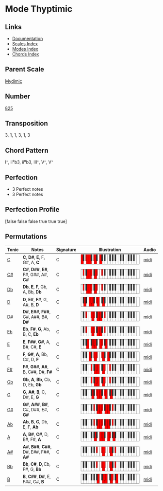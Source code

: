 # Mode Thyptimic

## Links

- [Documentation](README.md)
- [Scales Index](Scales.md)
- [Modes Index](Modes.md)
- [Chords Index](Chords.md)

## Parent Scale

[Mydimic](ScaleMydimic.md)

## Number

[825](https://ianring.com/musictheory/scales/825)

## Transposition

3, 1, 1, 3, 1, 3

## Chord Pattern

I⁺, ii⁰b3, ii⁰b3, III⁺, V⁺, V⁺

## Perfection

- 3 Perfect notes
- 3 Perfect notes

## Perfection Profile

[false false false true true true]

## Permutations

| Tonic | Notes | Signature | Illustration | Audio |
|-------|-------|-----------|--------------|-------|
| [C](ModeCNaturalThyptimic.md) | **C**, **D#**, **E**, F, G#, A, **C** | C | ![CNaturalThyptimic](ModeCNaturalThyptimic.png) | [midi](https://github.com/edipermadi/music/blob/main/docs/ModeCNaturalThyptimic.mid?raw=true) |
| [C#](ModeCSharpThyptimic.md) | **C#**, **D##**, **E#**, F#, G##, A#, **C#** | C | ![CSharpThyptimic](ModeCSharpThyptimic.png) | [midi](https://github.com/edipermadi/music/blob/main/docs/ModeCSharpThyptimic.mid?raw=true) |
| [Db](ModeDFlatThyptimic.md) | **Db**, **E**, **F**, Gb, A, Bb, **Db** | C | ![DFlatThyptimic](ModeDFlatThyptimic.png) | [midi](https://github.com/edipermadi/music/blob/main/docs/ModeDFlatThyptimic.mid?raw=true) |
| [D](ModeDNaturalThyptimic.md) | **D**, **E#**, **F#**, G, A#, B, **D** | C | ![DNaturalThyptimic](ModeDNaturalThyptimic.png) | [midi](https://github.com/edipermadi/music/blob/main/docs/ModeDNaturalThyptimic.mid?raw=true) |
| [D#](ModeDSharpThyptimic.md) | **D#**, **E##**, **F##**, G#, A##, B#, **D#** | C | ![DSharpThyptimic](ModeDSharpThyptimic.png) | [midi](https://github.com/edipermadi/music/blob/main/docs/ModeDSharpThyptimic.mid?raw=true) |
| [Eb](ModeEFlatThyptimic.md) | **Eb**, **F#**, **G**, Ab, B, C, **Eb** | C | ![EFlatThyptimic](ModeEFlatThyptimic.png) | [midi](https://github.com/edipermadi/music/blob/main/docs/ModeEFlatThyptimic.mid?raw=true) |
| [E](ModeENaturalThyptimic.md) | **E**, **F##**, **G#**, A, B#, C#, **E** | C | ![ENaturalThyptimic](ModeENaturalThyptimic.png) | [midi](https://github.com/edipermadi/music/blob/main/docs/ModeENaturalThyptimic.mid?raw=true) |
| [F](ModeFNaturalThyptimic.md) | **F**, **G#**, **A**, Bb, C#, D, **F** | C | ![FNaturalThyptimic](ModeFNaturalThyptimic.png) | [midi](https://github.com/edipermadi/music/blob/main/docs/ModeFNaturalThyptimic.mid?raw=true) |
| [F#](ModeFSharpThyptimic.md) | **F#**, **G##**, **A#**, B, C##, D#, **F#** | C | ![FSharpThyptimic](ModeFSharpThyptimic.png) | [midi](https://github.com/edipermadi/music/blob/main/docs/ModeFSharpThyptimic.mid?raw=true) |
| [Gb](ModeGFlatThyptimic.md) | **Gb**, **A**, **Bb**, Cb, D, Eb, **Gb** | C | ![GFlatThyptimic](ModeGFlatThyptimic.png) | [midi](https://github.com/edipermadi/music/blob/main/docs/ModeGFlatThyptimic.mid?raw=true) |
| [G](ModeGNaturalThyptimic.md) | **G**, **A#**, **B**, C, D#, E, **G** | C | ![GNaturalThyptimic](ModeGNaturalThyptimic.png) | [midi](https://github.com/edipermadi/music/blob/main/docs/ModeGNaturalThyptimic.mid?raw=true) |
| [G#](ModeGSharpThyptimic.md) | **G#**, **A##**, **B#**, C#, D##, E#, **G#** | C | ![GSharpThyptimic](ModeGSharpThyptimic.png) | [midi](https://github.com/edipermadi/music/blob/main/docs/ModeGSharpThyptimic.mid?raw=true) |
| [Ab](ModeAFlatThyptimic.md) | **Ab**, **B**, **C**, Db, E, F, **Ab** | C | ![AFlatThyptimic](ModeAFlatThyptimic.png) | [midi](https://github.com/edipermadi/music/blob/main/docs/ModeAFlatThyptimic.mid?raw=true) |
| [A](ModeANaturalThyptimic.md) | **A**, **B#**, **C#**, D, E#, F#, **A** | C | ![ANaturalThyptimic](ModeANaturalThyptimic.png) | [midi](https://github.com/edipermadi/music/blob/main/docs/ModeANaturalThyptimic.mid?raw=true) |
| [A#](ModeASharpThyptimic.md) | **A#**, **B##**, **C##**, D#, E##, F##, **A#** | C | ![ASharpThyptimic](ModeASharpThyptimic.png) | [midi](https://github.com/edipermadi/music/blob/main/docs/ModeASharpThyptimic.mid?raw=true) |
| [Bb](ModeBFlatThyptimic.md) | **Bb**, **C#**, **D**, Eb, F#, G, **Bb** | C | ![BFlatThyptimic](ModeBFlatThyptimic.png) | [midi](https://github.com/edipermadi/music/blob/main/docs/ModeBFlatThyptimic.mid?raw=true) |
| [B](ModeBNaturalThyptimic.md) | **B**, **C##**, **D#**, E, F##, G#, **B** | C | ![BNaturalThyptimic](ModeBNaturalThyptimic.png) | [midi](https://github.com/edipermadi/music/blob/main/docs/ModeBNaturalThyptimic.mid?raw=true) |
